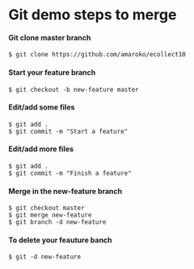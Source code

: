 # Git demo steps to merge

#### Git clone master branch
```
$ git clone https://github.com/amaroko/ecollect10
```

#### Start your feature branch
```
$ git checkout -b new-feature master
```
#### Edit/add some files
```
$ git add .
$ git commit -m "Start a feature"
```
#### Edit/add more files
```
$ git add .
$ git commit -m "Finish a feature"
```
#### Merge in the new-feature branch
```
$ git checkout master
$ git merge new-feature
$ git branch -d new-feature
```
#### To delete your feauture banch
```
$ git -d new-feature
```

